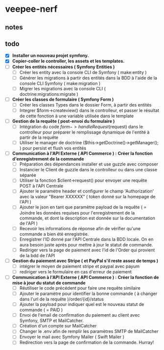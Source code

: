 # veepee-nerf

## notes

## todo

- [x] **Installer un nouveau projet symfony.**
- [x] **Copier-coller le controller, les assets et les templates.**
- [ ] **Créer les entités nécessaires ( Symfony Entities )**
  - [ ] Créer les entity avec la console CLI de Symfony ( make:entity )
  - [ ] Générer les migrations à partir des entités dans la BDD à l'aide de la
        console CLI Symfony ( make:migration )
  - [ ] Migrer les migrations avec la console CLI ( doctrine:migrations:migrate )
- [ ] **Créer les classes de formulaire ( Symfony Form )**
  - [ ] Créer les classes Types dans le dossier Form, à partir des entités
  - [ ] Integrer \$form->createview() dans le controlleur, et passer le résultat
        de cette fonction à une variable utilisée dans le template
- [ ] **Gestion de la requête ( post-envoi du formulaire )**
  - [ ] Intégration du code $form->handleRequest($request) dans le controlleur
        pour préparer le remplissage dynamique de l'entité à partir de la requête
  - [ ] Utiliser le manager de doctrine (\$this->getDoctrine()->getManager(); )
        pour persist et flush vos entités
- [ ] **Communication à l'API Externe ( API Commerce ) :**
      **Créer la fonction d'enregistrement de la commande**
  - [ ] Préparation des dépendances installer et use guzzle avec composer
  - [ ] Instancier le Client de guzzle dans le controlleur ou dans une classe
        séparée
  - [ ] Utiliser la fonction \$client->request() pour envoyer une requête POST
        à l'API Centrale
  - [ ] Ajouter le paramètre header et configurer le champ 'Authorization' avec
        la valeur "Bearer XXXXXX" ( token donné sur la homepage de l'API )
  - [ ] Ajouter le json en tant que paramètre payload de la requête ( = Joindre
        les données requises pour l'enregistrement de la commande, et dont la
        description est donnée sur la documentation de l'API )
  - [ ] Recevoir les informations de réponse afin de vérifier qu'une commande a
        bien été enregistrée.
  - [ ] Enregistrer l'ID donné par l'API Centrale dans la BDD locale. On en aura
        besoin juste après pour mettre à jour le statut de commande.
  - [ ] Rediriger vers la page de paiement avec l'id de l'Order qui provient de 
        la bdd de l'API
- [ ] **Gestion du paiement avec Stripe ( et PayPal s'il reste assez de temps )**
  - [ ] intégrer le moyen de paiement stripe et paypal avec payum
  - [ ] rediriger vers le formulaire en cas d'erreur de paiement
- [ ] **Communication à l'API Externe ( API Commerce ) :**
      **Créer la fonction de mise à jour du statut de commande**
  - [ ] Réutiliser le code précédent pour faire une requête similaire
  - [ ] Ajouter le paramètre pour identifier la bonne commande ( à changer dans 
        l'url de la requête ) ​/order​/{id}​/status
  - [ ] Ajouter la payload pour indiquer quel est le nouveau statut de commande 
        ( = PAID )
  - [ ] Envoi de l'email de confirmation du paiement au client avec Symfony, 
        SMTP et MailCatcher.
  - [ ] Création d'un compte sur MailCatcher
  - [ ] Changer le .env afin de remplir les paramètres SMTP de MailCatcher
  - [ ] Envoyer le mail avec Symfony Mailer ( Swift Mailer )
  - [ ] Redirection vers la page de confirmation de la commande. Hurray!
